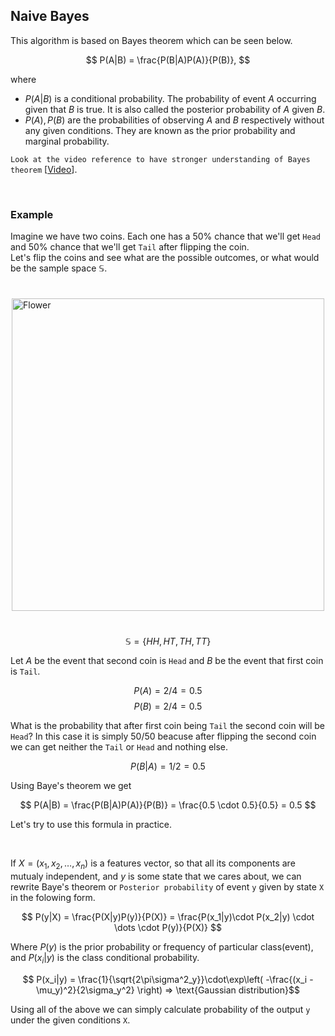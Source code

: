 ## Naive Bayes

This algorithm is based on Bayes theorem which can be seen below.

$$ P(A|B) = \frac{P(B|A)P(A)}{P(B)}, $$

where

- $P(A|B)$ is a conditional probability. The probability of event $A$ occurring given that $B$ is true. It is also called the posterior probability of $A$ given $B$.
- $P(A), P(B)$ are the probabilities of observing $A$ and $B$ respectively without any given conditions. They are known as the prior probability and marginal probability.

`Look at the video reference to have stronger understanding of Bayes theorem` [[Video](https://www.youtube.com/watch?v=HZGCoVF3YvM)].

<br>

### Example

Imagine we have two coins. Each one has a $50$% chance that we'll get `Head` and $50$% chance that we'll get `Tail` after flipping the coin.<br>
Let's flip the coins and see what are the possible outcomes, or what would be the sample space $\mathbb{S}$.

<div style="display: flex; justify-content: center; margin: 40px 0;">
<img src="/articles/bayes1.png" alt="Flower" style="width:500px;"/></div>

$$ \mathbb{S} = \{ HH, HT, TH, TT \} $$

Let $A$ be the event that second coin is `Head` and $B$ be the event that first coin is `Tail`.

$$ P(A) = 2/4 = 0.5 $$
$$ P(B) = 2/4 = 0.5 $$

What is the probability that after first coin being `Tail` the second coin will be `Head`? In this case it is simply 50/50 beacuse after flipping the second coin we can get neither the `Tail` or `Head` and nothing else.

$$ P(B|A) = 1/2 = 0.5 $$

Using Baye's theorem we get

$$ P(A|B) = \frac{P(B|A)P(A)}{P(B)} = \frac{0.5 \cdot 0.5}{0.5} = 0.5 $$

Let's try to use this formula in practice. <br>

<br>

If $X = (x_1, x_2, \dots, x_n)$ is a features vector, so that all its components are mutualy independent, and $y$ is some state that we cares about, we can rewrite Baye's theorem or `Posterior probability` of event `y` given by state `X` in the folowing form.

$$ P(y|X) = \frac{P(X|y)P(y)}{P(X)} = \frac{P(x_1|y)\cdot P(x_2|y) \cdot \dots \cdot P(y)}{P(X)} $$

Where $P(y)$ is the prior probability or frequency of particular class(event), and $P(x_i|y)$ is the class conditional probability.

$$ P(x_i|y) = \frac{1}{\sqrt{2\pi\sigma^2_y}}\cdot\exp\left( -\frac{(x_i - \mu_y)^2}{2\sigma_y^2} \right) => \text{Gaussian distribution}$$

Using all of the above we can simply calculate probability of the output `y` under the given conditions `X`.
